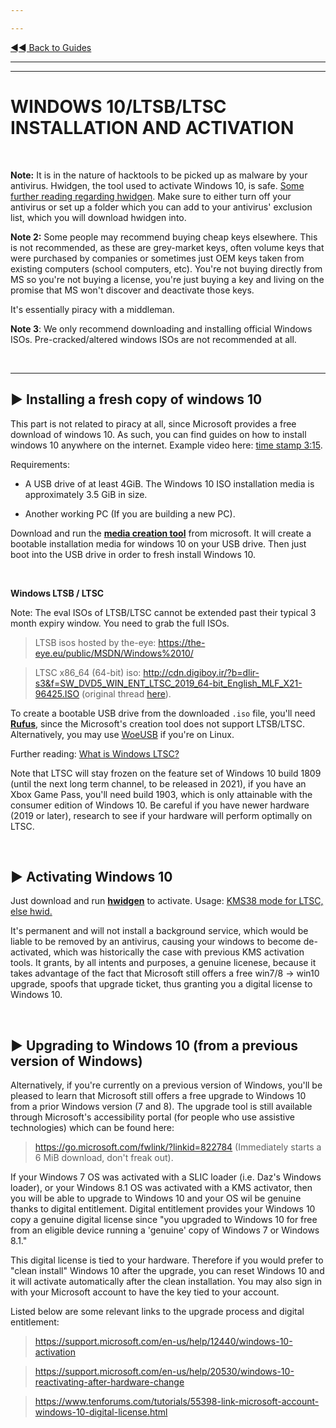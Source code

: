 ---
---

[◄◄ Back to Guides](https://www.reddit.com/r/piracy/wiki/guides)

---
---

# WINDOWS 10/LTSB/LTSC INSTALLATION AND ACTIVATION

&nbsp;




**Note:** It is in the nature of hacktools to be picked up as malware by your antivirus. Hwidgen, the tool used to activate Windows 10, is safe. [Some further reading regarding hwidgen](https://www.reddit.com/r/Piracy/comments/d654al/contribution_hwidgen_source_code/). Make sure to either turn off your antivirus or set up a folder which you can add to your antivirus' exclusion list, which you will download hwidgen into.

**Note 2:** Some people may recommend buying cheap keys elsewhere. This is not recommended, as these are grey-market keys, often volume keys that were purchased by companies or sometimes just OEM keys taken from existing computers (school computers, etc). You're not buying directly from MS so you're not buying a license, you're just buying a key and living on the promise that MS won't discover and deactivate those keys.

It's essentially piracy with a middleman.

**Note 3**: We only recommend downloading and installing official Windows ISOs. Pre-cracked/altered windows ISOs are not recommended at all.

&nbsp;





---

## ► Installing a fresh copy of windows 10

This part is not related to piracy at all, since Microsoft provides a free download of windows 10. As such, you can find guides on how to install windows 10 anywhere on the internet. Example video here: [time stamp 3:15](https://youtu.be/MfwjISmkEJM?t=195).

Requirements:

* A USB drive of at least 4GiB. The Windows 10 ISO installation media is approximately 3.5 GiB in size.
* Another working PC (If you are building a new PC).

Download and run the [**media creation tool**](https://www.microsoft.com/en-us/software-download/windows10) from microsoft. It will create a bootable installation media for windows 10 on your USB drive. Then just boot into the USB drive in order to fresh install Windows 10.

&nbsp;



**Windows LTSB / LTSC**

Note: The eval ISOs of LTSB/LTSC cannot be extended past their typical 3 month expiry window. You need to grab the full ISOs.

> LTSB isos hosted by the-eye: https://the-eye.eu/public/MSDN/Windows%2010/

> LTSC x86_64 (64-bit) iso: http://cdn.digiboy.ir/?b=dlir-s3&f=SW_DVD5_WIN_ENT_LTSC_2019_64-bit_English_MLF_X21-96425.ISO (original thread [here](https://www.reddit.com/r/Piracy/comments/9wzu0f/ltsc_2019_rereleased_iso_x32x64_en/)).

To create a bootable USB drive from the downloaded `.iso` file, you'll need [**Rufus**](https://rufus.ie/), since the Microsoft's creation tool does not support LTSB/LTSC. Alternatively, you may use [WoeUSB](https://github.com/slacka/WoeUSB) if you're on Linux.

Further reading: [What is Windows LTSC?](https://old.reddit.com/r/Windows10LTSC/wiki/index)

Note that LTSC will stay frozen on the feature set of Windows 10 build 1809 (until the next long term channel, to be released in 2021), if you have an Xbox Game Pass, you'll need build 1903, which is only attainable with the consumer edition of Windows 10. Be careful if you have newer hardware (2019 or later), research to see if your hardware will perform optimally on LTSC.

&nbsp;





## ► Activating Windows 10

Just download and run [**hwidgen**](http://www.reddit.com/r/piracy/wiki/tools) to activate. Usage: [KMS38 mode for LTSC, else hwid.](https://i.imgur.com/lmjLOtq.jpg)

It's permanent and will not install a background service, which would be liable to be removed by an antivirus, causing your windows to become de-activated, which was historically the case with previous KMS activation tools. It grants, by all intents and purposes, a genuine licenese, because it takes advantage of the fact that Microsoft still offers a free win7/8 -> win10 upgrade, spoofs that upgrade ticket, thus granting you a digital license to Windows 10.

&nbsp;




## ► Upgrading to Windows 10 (from a previous version of Windows)

Alternatively, if you're currently on a previous version of Windows, you'll be pleased to learn that Microsoft still offers a free upgrade to Windows 10 from a prior Windows version (7 and 8). The upgrade tool is still available through Microsoft's accessibility portal (for people who use assistive technologies) which can be found here:

>https://go.microsoft.com/fwlink/?linkid=822784 (Immediately starts a 6 MiB download, don't freak out).

If your Windows 7 OS was activated with a SLIC loader (i.e. Daz's Windows loader), or your Windows 8.1 OS was activated with a KMS activator, then you will be able to upgrade to Windows 10 and your OS wil be genuine thanks to digital entitlement. Digital entitlement provides your Windows 10 copy a genuine digital license since "you upgraded to Windows 10 for free from an eligible device running a 'genuine' copy of Windows 7 or Windows 8.1."

This digital license is tied to your hardware. Therefore if you would prefer to "clean install" Windows 10 after the upgrade, you can reset Windows 10 and it will activate automatically after the clean installation. You may also sign in with your Microsoft account to have the key tied to your account.

Listed below are some relevant links to the upgrade process and digital entitlement:

>https://support.microsoft.com/en-us/help/12440/windows-10-activation

>https://support.microsoft.com/en-us/help/20530/windows-10-reactivating-after-hardware-change

>https://www.tenforums.com/tutorials/55398-link-microsoft-account-windows-10-digital-license.html

&nbsp;